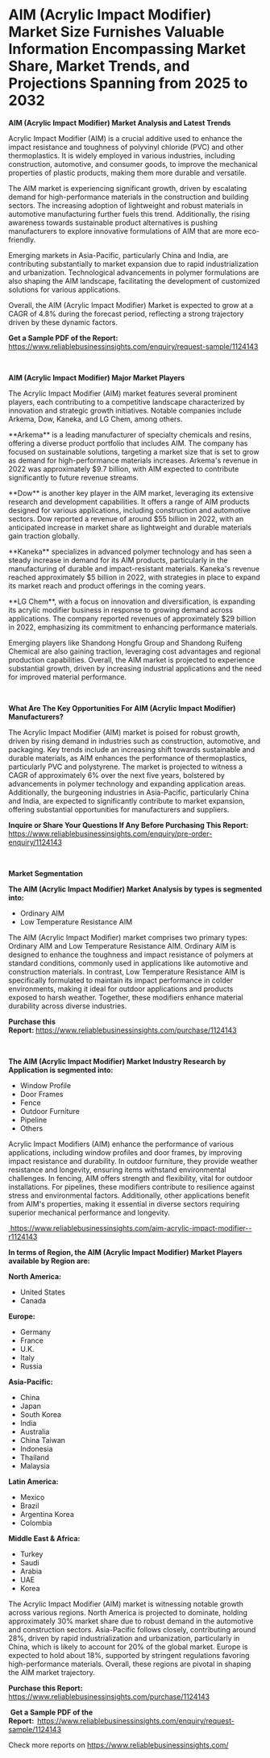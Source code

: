 <p><h1>AIM (Acrylic Impact Modifier) Market Size Furnishes Valuable Information Encompassing Market Share, Market Trends, and Projections Spanning from 2025 to 2032</h1></p><p><strong>AIM (Acrylic Impact Modifier) Market Analysis and Latest Trends</strong></p>
<p><p>Acrylic Impact Modifier (AIM) is a crucial additive used to enhance the impact resistance and toughness of polyvinyl chloride (PVC) and other thermoplastics. It is widely employed in various industries, including construction, automotive, and consumer goods, to improve the mechanical properties of plastic products, making them more durable and versatile. </p><p>The AIM market is experiencing significant growth, driven by escalating demand for high-performance materials in the construction and building sectors. The increasing adoption of lightweight and robust materials in automotive manufacturing further fuels this trend. Additionally, the rising awareness towards sustainable product alternatives is pushing manufacturers to explore innovative formulations of AIM that are more eco-friendly. </p><p>Emerging markets in Asia-Pacific, particularly China and India, are contributing substantially to market expansion due to rapid industrialization and urbanization. Technological advancements in polymer formulations are also shaping the AIM landscape, facilitating the development of customized solutions for various applications. </p><p>Overall, the AIM (Acrylic Impact Modifier) Market is expected to grow at a CAGR of 4.8% during the forecast period, reflecting a strong trajectory driven by these dynamic factors.</p></p>
<p><strong>Get a Sample PDF of the Report:&nbsp;</strong> <a href="https://www.reliablebusinessinsights.com/enquiry/request-sample/1124143?utm_campaign=101&utm_medium=2&utm_source=Github&utm_content=ia&utm_term=01022025&utm_id=aim-acrylic-impact-modifier">https://www.reliablebusinessinsights.com/enquiry/request-sample/1124143</a></p>
<p>&nbsp;</p>
<p><strong>AIM (Acrylic Impact Modifier) Major Market Players</strong></p>
<p><p>The Acrylic Impact Modifier (AIM) market features several prominent players, each contributing to a competitive landscape characterized by innovation and strategic growth initiatives. Notable companies include Arkema, Dow, Kaneka, and LG Chem, among others.</p><p>**Arkema** is a leading manufacturer of specialty chemicals and resins, offering a diverse product portfolio that includes AIM. The company has focused on sustainable solutions, targeting a market size that is set to grow as demand for high-performance materials increases. Arkema's revenue in 2022 was approximately $9.7 billion, with AIM expected to contribute significantly to future revenue streams.</p><p>**Dow** is another key player in the AIM market, leveraging its extensive research and development capabilities. It offers a range of AIM products designed for various applications, including construction and automotive sectors. Dow reported a revenue of around $55 billion in 2022, with an anticipated increase in market share as lightweight and durable materials gain traction globally.</p><p>**Kaneka** specializes in advanced polymer technology and has seen a steady increase in demand for its AIM products, particularly in the manufacturing of durable and impact-resistant materials. Kaneka's revenue reached approximately $5 billion in 2022, with strategies in place to expand its market reach and product offerings in the coming years.</p><p>**LG Chem**, with a focus on innovation and diversification, is expanding its acrylic modifier business in response to growing demand across applications. The company reported revenues of approximately $29 billion in 2022, emphasizing its commitment to enhancing performance materials.</p><p>Emerging players like Shandong Hongfu Group and Shandong Ruifeng Chemical are also gaining traction, leveraging cost advantages and regional production capabilities. Overall, the AIM market is projected to experience substantial growth, driven by increasing industrial applications and the need for improved material performance.</p></p>
<p>&nbsp;</p>
<p><strong>What Are The Key Opportunities For AIM (Acrylic Impact Modifier) Manufacturers?</strong></p>
<p><p>The Acrylic Impact Modifier (AIM) market is poised for robust growth, driven by rising demand in industries such as construction, automotive, and packaging. Key trends include an increasing shift towards sustainable and durable materials, as AIM enhances the performance of thermoplastics, particularly PVC and polystyrene. The market is projected to witness a CAGR of approximately 6% over the next five years, bolstered by advancements in polymer technology and expanding application areas. Additionally, the burgeoning industries in Asia-Pacific, particularly China and India, are expected to significantly contribute to market expansion, offering substantial opportunities for manufacturers and suppliers.</p></p>
<p><strong>Inquire or Share Your Questions If Any Before Purchasing This Report:</strong> <a href="https://www.reliablebusinessinsights.com/enquiry/pre-order-enquiry/1124143?utm_campaign=101&utm_medium=2&utm_source=Github&utm_content=ia&utm_term=01022025&utm_id=aim-acrylic-impact-modifier">https://www.reliablebusinessinsights.com/enquiry/pre-order-enquiry/1124143</a></p>
<p>&nbsp;</p>
<p><strong>Market Segmentation</strong></p>
<p><strong>The AIM (Acrylic Impact Modifier) Market Analysis by types is segmented into:</strong></p>
<p><ul><li>Ordinary AIM</li><li>Low Temperature Resistance AIM</li></ul></p>
<p><p>The AIM (Acrylic Impact Modifier) market comprises two primary types: Ordinary AIM and Low Temperature Resistance AIM. Ordinary AIM is designed to enhance the toughness and impact resistance of polymers at standard conditions, commonly used in applications like automotive and construction materials. In contrast, Low Temperature Resistance AIM is specifically formulated to maintain its impact performance in colder environments, making it ideal for outdoor applications and products exposed to harsh weather. Together, these modifiers enhance material durability across diverse industries.</p></p>
<p><strong>Purchase this Report:&nbsp;</strong><a href="https://www.reliablebusinessinsights.com/purchase/1124143?utm_campaign=101&utm_medium=2&utm_source=Github&utm_content=ia&utm_term=01022025&utm_id=aim-acrylic-impact-modifier">https://www.reliablebusinessinsights.com/purchase/1124143</a></p>
<p>&nbsp;</p>
<p><strong>The AIM (Acrylic Impact Modifier) Market Industry Research by Application is segmented into:</strong></p>
<p><ul><li>Window Profile</li><li>Door Frames</li><li>Fence</li><li>Outdoor Furniture</li><li>Pipeline</li><li>Others</li></ul></p>
<p><p>Acrylic Impact Modifiers (AIM) enhance the performance of various applications, including window profiles and door frames, by improving impact resistance and durability. In outdoor furniture, they provide weather resistance and longevity, ensuring items withstand environmental challenges. In fencing, AIM offers strength and flexibility, vital for outdoor installations. For pipelines, these modifiers contribute to resilience against stress and environmental factors. Additionally, other applications benefit from AIM's properties, making it essential in diverse sectors requiring superior mechanical performance and longevity.</p></p>
<p><a href="https://www.reliablebusinessinsights.com/aim-acrylic-impact-modifier--r1124143?utm_campaign=101&utm_medium=2&utm_source=Github&utm_content=ia&utm_term=01022025&utm_id=aim-acrylic-impact-modifier">&nbsp;https://www.reliablebusinessinsights.com/aim-acrylic-impact-modifier--r1124143</a></p>
<p><strong>In terms of Region, the AIM (Acrylic Impact Modifier) Market Players available by Region are:</strong></p>
<p>
    <p> <strong> North America: </strong>
        <ul>
            <li>United States</li>
            <li>Canada</li>
        </ul>
        </p> 
    <p> <strong> Europe: </strong>
        <ul>
            <li>Germany</li>
            <li>France</li>
            <li>U.K.</li>
            <li>Italy</li>
            <li>Russia</li>
        </ul>
        </p> 
    <p> <strong> Asia-Pacific: </strong>
        <ul>
            <li>China</li>
            <li>Japan</li>
            <li>South Korea</li>
            <li>India</li>
            <li>Australia</li>
            <li>China Taiwan</li>
            <li>Indonesia</li>
            <li>Thailand</li>
            <li>Malaysia</li>
        </ul>
        </p> 
    <p> <strong> Latin America: </strong>
        <ul>
            <li>Mexico</li>
            <li>Brazil</li>
            <li>Argentina Korea</li>
            <li>Colombia</li>
        </ul>
        </p> 
    <p> <strong> Middle East & Africa: </strong>
        <ul>
            <li>Turkey</li>
            <li>Saudi</li>
            <li>Arabia</li>
            <li>UAE</li>
            <li>Korea</li>
        </ul>
    </p>
    </p>
<p><p>The Acrylic Impact Modifier (AIM) market is witnessing notable growth across various regions. North America is projected to dominate, holding approximately 30% market share due to robust demand in the automotive and construction sectors. Asia-Pacific follows closely, contributing around 28%, driven by rapid industrialization and urbanization, particularly in China, which is likely to account for 20% of the global market. Europe is expected to hold about 18%, supported by stringent regulations favoring high-performance materials. Overall, these regions are pivotal in shaping the AIM market trajectory.</p></p>
<p><strong>Purchase this Report: </strong><a href="https://www.reliablebusinessinsights.com/purchase/1124143?utm_campaign=101&utm_medium=2&utm_source=Github&utm_content=ia&utm_term=01022025&utm_id=aim-acrylic-impact-modifier">https://www.reliablebusinessinsights.com/purchase/1124143</a></p>
<p>&nbsp;<strong>Get a Sample PDF of the Report:&nbsp;&nbsp;</strong><a href="https://www.reliablebusinessinsights.com/enquiry/request-sample/1124143?utm_campaign=101&utm_medium=2&utm_source=Github&utm_content=ia&utm_term=01022025&utm_id=aim-acrylic-impact-modifier">https://www.reliablebusinessinsights.com/enquiry/request-sample/1124143</a></p>
<p><strong></strong></p>
<p>Check more reports on <a href="https://www.reliablebusinessinsights.com/?utm_campaign=101&utm_medium=2&utm_source=Github&utm_content=ia&utm_term=01022025&utm_id=aim-acrylic-impact-modifier">https://www.reliablebusinessinsights.com/</a></p>
